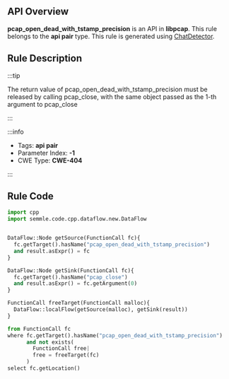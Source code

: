 ---
---


## API Overview
**pcap_open_dead_with_tstamp_precision** is an API in **libpcap**. This rule belongs to the **api pair** type. This rule is generated using [ChatDetector](../../tools/ChatDetector).
## Rule Description

:::tip

The return value of pcap_open_dead_with_tstamp_precision must be released by calling pcap_close, with the same object passed as the 1-th argument to pcap_close

:::

:::info

- Tags: **api pair**
- Parameter Index: **-1**
- CWE Type: **CWE-404**

:::

## Rule Code
```python
import cpp
import semmle.code.cpp.dataflow.new.DataFlow


DataFlow::Node getSource(FunctionCall fc){
  fc.getTarget().hasName("pcap_open_dead_with_tstamp_precision")
  and result.asExpr() = fc
}

DataFlow::Node getSink(FunctionCall fc){
  fc.getTarget().hasName("pcap_close")
  and result.asExpr() = fc.getArgument(0)
}

FunctionCall freeTarget(FunctionCall malloc){
  DataFlow::localFlow(getSource(malloc), getSink(result))
}

from FunctionCall fc
where fc.getTarget().hasName("pcap_open_dead_with_tstamp_precision")
      and not exists(
        FunctionCall free| 
        free = freeTarget(fc)
      )
select fc.getLocation()

```